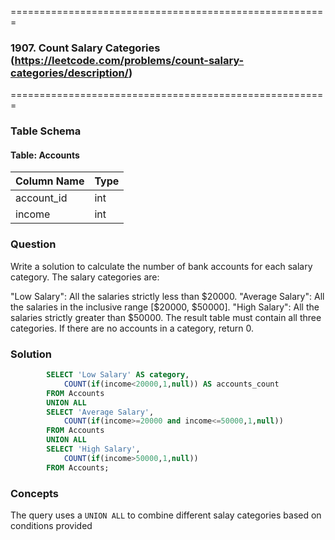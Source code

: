 =======================================================
### 1907. Count Salary Categories (https://leetcode.com/problems/count-salary-categories/description/)
=======================================================

### Table Schema

#### Table: Accounts

| Column Name | Type |
|-------------|------|
| account_id  | int  |
| income      | int  |

### Question

Write a solution to calculate the number of bank accounts for each salary category. The salary categories are:

"Low Salary": All the salaries strictly less than $20000.
"Average Salary": All the salaries in the inclusive range [$20000, $50000].
"High Salary": All the salaries strictly greater than $50000.
The result table must contain all three categories. If there are no accounts in a category, return 0.

### Solution

```sql
        SELECT 'Low Salary' AS category, 
            COUNT(if(income<20000,1,null)) AS accounts_count
        FROM Accounts
        UNION ALL
        SELECT 'Average Salary', 
            COUNT(if(income>=20000 and income<=50000,1,null))
        FROM Accounts
        UNION ALL
        SELECT 'High Salary', 
            COUNT(if(income>50000,1,null))
        FROM Accounts;
```

### Concepts

The query uses a `UNION ALL` to combine different salay categories based on conditions provided